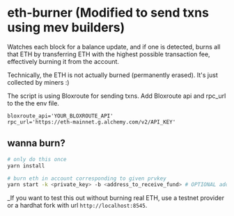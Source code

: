 # eth-burner (Modified to send txns using mev builders)

Watches each block for a balance update, and if one is detected, burns all that ETH by transferring ETH with the highest possible transaction fee, effectively burning it from the account.

Technically, the ETH is not actually burned (permanently erased). It's just collected by miners :)

The script is using Bloxroute for sending txns. Add Bloxroute api and rpc_url to the the env file. 
```
bloxroute_api='YOUR_BLOXROUTE_API'
rpc_url='https://eth-mainnet.g.alchemy.com/v2/API_KEY'
```

## wanna burn?

```sh
# only do this once
yarn install

# burn eth in account corresponding to given prvkey
yarn start -k <private_key> -b <address_to_receive_fund> # OPTIONAL address to receive un-burnable leftovers, defaults to 0xfb000000387627910184cc42fc92995913806333
```


_If you want to test this out without burning real ETH, use a testnet provider or a hardhat fork with url `http://localhost:8545`.
